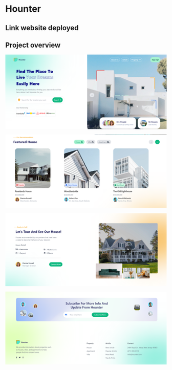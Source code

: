 # Hounter 
## Link website deployed



## Project overview 

![](assets/images/2024-07-19-10-50-57.png)

![](assets/images/2024-07-19-10-51-04.png)

![](assets/images/2024-07-19-10-51-15.png)

![](assets/images/2024-07-19-10-51-21.png)